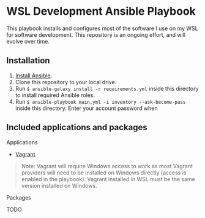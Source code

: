 # WSL Development Ansible Playbook

This playbook installs and configures most of the software I use on my WSL for software development. This repository is an ongoing effort, and will evolve over time.

## Installation

  1. [Install Ansible](https://docs.ansible.com/ansible/latest/installation_guide/index.html).
  2. Clone this repository to your local drive.
  3. Run `$ ansible-galaxy install -r requirements.yml` inside this directory to install required Ansible roles.
  4. Run `$ ansible-playbook main.yml -i inventory --ask-become-pass` inside this directory. Enter your account password when 

## Included applications and packages

Applications

  - [Vagrant](https://www.vagrantup.com/)

> Note: Vagrant will require Windows access to work as most Vagrant providers will need to be installed on Windows directly (access is enabled in the playbook). Vagrant installed in WSL must be the same version installed on Windows.

Packages

TODO
